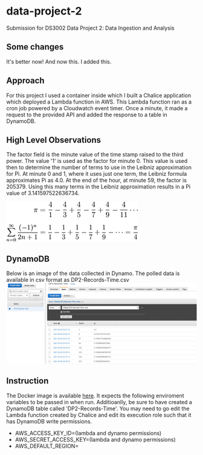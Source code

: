 # data-project-2
Submission for DS3002 Data Project 2: Data Ingestion and Analysis

## Some changes
It's better now! And now this. I added this. 

## Approach
For this project I used a container inside which I built a Chalice application which deployed a Lambda function in AWS. This Lambda function ran as a cron job powered by a Cloudwatch event timer. Once a minute, it made a request to the provided API and added the response to a table in DynamoDB. 

## High Level Observations
The factor field is the minute value of the time stamp raised to the third power. The value '1' is used as the factor for minute 0. This value is used then to determine the number of terms to use in the Leibniz approximation for Pi. At minute 0 and 1, where it uses just one term, the Leibniz formula approximates Pi as 4.0. At the end of the hour, at minute 59, the factor is 205379. Using this many terms in the Leibniz approximation results in a Pi value of 3.141597522636734.

![Formula image](https://raw.githubusercontent.com/dknorr/data-project-2/main/images/leibniz.png?token=AE3BIKJGE4CXXYHUV2FIXHDATRWQK)

## DynamoDB
Below is an image of the data collected in Dynamo. The polled data is available in csv format as DP2-Records-Time.csv
![DynamoDB image](https://raw.githubusercontent.com/dknorr/data-project-2/main/images/dynamo.png?token=AE3BIKILQ6N2YFH53AVT5IDATRTVK)

## Instruction
The Docker image is available [here](https://hub.docker.com/repository/docker/dknorr1/dp2). It expects the following enviroment variables to be passed in when run. Additioanlly, be sure to have created a DynamoDB table called 'DP2-Records-Time'. You may need to go edit the Lambda function created by Chalice and edit its execution role such that it has DynamoDB write permissions.

* AWS_ACCESS_KEY_ID=(lambda and dynamo permissions)
* AWS_SECRET_ACCESS_KEY=(lambda and dynamo permissions)
* AWS_DEFAULT_REGION=
